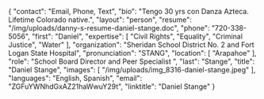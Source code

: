 {
  "contact": "Email, Phone, Text",
  "bio": "Tengo 30 yrs con Danza Azteca. Lifetime Colorado native.",
  "layout": "person",
  "resume": "/img/uploads/danny-s-resume-daniel-stange.doc",
  "phone": "720-338-5056",
  "first": "Daniel",
  "expertise": [
    "Civil Rights",
    "Equality",
    "Criminal Justice",
    "Water"
  ],
  "organization": "Sheridan School District No. 2 and Fort Logan State Hospital",
  "pronunciation": "STANG",
  "location": [
    "Arapahoe"
  ],
  "role": "School Board Director and Peer Specialist ",
  "last": "Stange",
  "title": "Daniel Stange",
  "images": [
    "/img/uploads/img_8316-daniel-stange.jpeg"
  ],
  "languages": "English, Spanish",
  "email": "ZGFuYWNhdGxAZ21haWwuY29t",
  "linktitle": "Daniel Stange"
}
